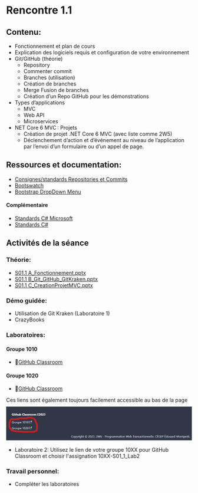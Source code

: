 # Rencontre 1.1

## Contenu: 
- Fonctionnement et plan de cours 
- Explication des logiciels requis et configuration de votre environnement 
- Git/GitHub (théorie)
  - Repository 
  - Commenter commit 
  - Branches (utilisation) 
  - Création de branches 
  - Merge Fusion de branches 
  - Création d’un Repo GitHub pour les démonstrations 
- Types d’applications
  - MVC 
  - Web API 
  - Microservices
- NET Core 6 MVC : Projets 
  - Création de projet .NET Core 6 MVC  (avec liste comme 2W5) 
  - Déclenchement d’action et d’événement au niveau de l’application par l’envoi d’un formulaire ou d’un appel de page.

## Ressources et documentation: 
- [Consignes/standards Repositories et Commits](https://info.cegepmontpetit.ca/git)
- [Bootswatch](https://bootswatch.com/)
- [Bootstrap DropDown Menu](https://getbootstrap.com/docs/5.0)

#### Complémentaire 
- [Standards C# Microsoft](https://docs.microsoft.com/en-us/dotnet/csharp/programming-guide/inside-a-program/coding-conventions)
- [Standards C#](https://github.com/ktaranov/naming-convention/blob/master/C%23%20Coding%20Standards%20and%20Naming%20Conventions.md)

## Activités de la séance

### Théorie:
- [S01.1 A_Fonctionnement.pptx](https://cegepedouardmontpetit-my.sharepoint.com/:p:/r/personal/valerie_turgeon_cegepmontpetit_ca/Documents/Site_3W6_Partage/01.1_Intro_GitKraken/S01A_Fonctionnement.pptx?d=w371cbcb780ee4e9981c436d9efbf5d19&csf=1&web=1&e=IH8QWc)
- [S01.1 B_Git_GitHub_GitKraken.pptx](https://cegepedouardmontpetit-my.sharepoint.com/:p:/r/personal/valerie_turgeon_cegepmontpetit_ca/Documents/Site_3W6_Partage/01.1_Intro_GitKraken/S01B_Git_GitHub_GitKraken.pptx?d=we474177ca54c4b47af2ef6e5d0d60f60&csf=1&web=1&e=FVig8O)
- [S01.1 C_CreationProjetMVC.pptx](https://cegepedouardmontpetit-my.sharepoint.com/:p:/r/personal/valerie_turgeon_cegepmontpetit_ca/Documents/Site_3W6_Partage/01.1_Intro_GitKraken/S01C_CreationProjetMVC.pptx?d=w01697b947c244e32959ca241566699de&csf=1&web=1&e=2RoQ28)

### Démo guidée:
- Utilisation de Git Kraken (Laboratoire 1)
- CrazyBooks

### Laboratoires:

#### Groupe 1010
- 🔗[GitHub Classroom](https://classroom.github.com/classrooms/129973551-e23progwebtrans-1010)
#### Groupe 1020
- 🔗[GitHub Classroom](https://classroom.github.com/classrooms/129973551-e23progwebtrans-1020)

Ces liens sont également toujours facilement accessible au bas de la page
![Image Reference](/cours/1_1/LiensGithubClassroom.png)

- Laboratoire 2: Utilisez le lien de votre groupe 10XX pour GitHub Classroom et choisir l'assignation 10XX-S01_1_Lab2

### Travail personnel: 
- Compléter les laboratoires
